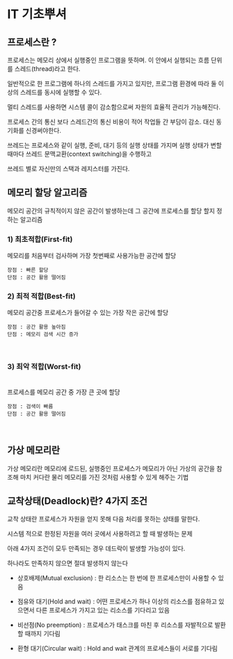 # IT 기초뿌셔


## 프로세스란 ?

프로세스는 메모리 상에서 실행중인 프로그램을 뜻하며. 이 안에서 실행되는 흐름 단위를 스레드(thread)라고 한다.

일반적으로 한 프로그램에 하나의 스레드를 가지고 있지만, 프로그램 환경에 따라 둘 이상의 스레드를 동시에 실행할 수 있다.

멀티 스레드를 사용하면 시스템 콜이 감소함으로써 자원의 효율적 관리가 가능해진다.

프로세스 간의 통신 보다 스레드간의 통신 비용이 적어 작업들 간 부담이 감소. 대신 동기화를 신경써야한다.

쓰레드는 프로세스와 같이 실행, 준비, 대기 등의 실행 상태를 가지며 실행 상태가 변할때마다 쓰레드 문맥교환(context switching)을 수행하고

쓰레드 별로 자신만의 스택과 레지스터를 가진다.

## 메모리 할당 알고리즘

메모리 공간의 규칙적이지 않은 공간이 발생하는데 그 공간에 프로세스를 할당 할지 정하는 알고리즘

### 1) 최초적합(First-fit)<br>
  메모리를 처음부터 검사하며 가장 첫번째로 사용가능한 공간에 할당<br>
  
    장점 : 빠른 할당
    단점 : 공간 활용 떨어짐
         
### 2) 최적 적합(Best-fit)<br>
 
  메모리 공간중 프로세스가 들어갈 수 있는 가장 작은 공간에 할당<br>
  
    장점 : 공간 활용 높아짐
    단점 : 메모리 검색 시간 증가
  <br>
  
### 3) 최악 적합(Worst-fit)<br><br>
  프로세스를 메모리 공간 중 가장 큰 곳에 할당<br>
  
    장점 : 검색이 빠름
    단점 : 공간 활용 떨어짐
  <br>
  
## 가상 메모리란

가상 메모리란 메모리에 로드된, 실행중인 프로세스가 메모리가 아닌 가상의 공간을 참조해 마치 커다란 물리 메모리를 가진 것처럼 사용할 수 있게 해주는 기법


## 교착상태(Deadlock)란? 4가지 조건

교착 상태란 프로세스가 자원을 얻지 못해 다음 처리를 못하는 상태를 말한다.

시스템 적으로 한정된 자원을 여러 곳에서 사용하려고 할 때 발생하는 문제

아래 4가지 조건이 모두 만족되는 경우 데드락이 발생할 가능성이 있다.

하나라도 만족하지 않으면 절대 발생하지 않는다

  * 상호배제(Mutual exclusion) : 한 리소스는 한 번에 한 프로세스만이 사용할 수 있음
  
  * 점유와 대기(Hold and wait) : 어떤 프로세스가 하나 이상의 리소스를 점유하고 있으면서 다른 프로세스가 가지고 있는 리소스를 기다리고 있음
 
  * 비선점(No preemption) : 프로세스가 태스크를 마친 후 리소스를 자발적으로 발환할 때까지 기다림

  * 환형 대기(Circular wait) : Hold and wait 관계의 프로세스들이 서로를 기다림


 
